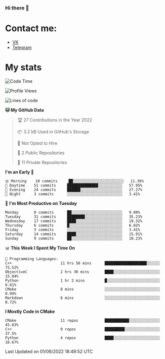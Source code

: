 ### Hi there 👋

# Contact me:

* [VK](https://vk.com/qqqqqqqqqqqqqqqgg)
* [Telegram](https://t.me/echooQQ)

# My stats

<!--START_SECTION:waka-->
![Code Time](http://img.shields.io/badge/Code%20Time-0%20secs-blue)

![Profile Views](http://img.shields.io/badge/Profile%20Views-129-blue)

![Lines of code](https://img.shields.io/badge/From%20Hello%20World%20I%27ve%20Written-40%20Thousand%20lines%20of%20code-blue)

**🐱 My GitHub Data** 

> 🏆 27 Contributions in the Year 2022
 > 
> 📦 3.2 kB Used in GitHub's Storage 
 > 
> 🚫 Not Opted to Hire
 > 
> 📜 2 Public Repositories 
 > 
> 🔑 11 Private Repositories  
 > 
**I'm an Early 🐤** 

```text
🌞 Morning    10 commits     ██░░░░░░░░░░░░░░░░░░░░░░░   11.36% 
🌆 Daytime    51 commits     ██████████████░░░░░░░░░░░   57.95% 
🌃 Evening    24 commits     ██████░░░░░░░░░░░░░░░░░░░   27.27% 
🌙 Night      3 commits      ░░░░░░░░░░░░░░░░░░░░░░░░░   3.41%

```
📅 **I'm Most Productive on Tuesday** 

```text
Monday       8 commits      ██░░░░░░░░░░░░░░░░░░░░░░░   9.09% 
Tuesday      31 commits     ████████░░░░░░░░░░░░░░░░░   35.23% 
Wednesday    17 commits     ████░░░░░░░░░░░░░░░░░░░░░   19.32% 
Thursday     6 commits      █░░░░░░░░░░░░░░░░░░░░░░░░   6.82% 
Friday       3 commits      ░░░░░░░░░░░░░░░░░░░░░░░░░   3.41% 
Saturday     14 commits     ████░░░░░░░░░░░░░░░░░░░░░   15.91% 
Sunday       9 commits      ██░░░░░░░░░░░░░░░░░░░░░░░   10.23%

```


📊 **This Week I Spent My Time On** 

```text
💬 Programming Languages: 
C++                      11 hrs 56 mins      ███████████████████░░░░░░   75.52% 
ObjectiveC               2 hrs 30 mins       ████░░░░░░░░░░░░░░░░░░░░░   15.84% 
Python                   1 hr 2 mins         █░░░░░░░░░░░░░░░░░░░░░░░░   6.61% 
CMake                    8 mins              ░░░░░░░░░░░░░░░░░░░░░░░░░   0.94% 
Markdown                 6 mins              ░░░░░░░░░░░░░░░░░░░░░░░░░   0.72%

```

**I Mostly Code in CMake** 

```text
CMake                    11 repos            ███████████░░░░░░░░░░░░░░   45.83% 
C++                      9 repos             █████████░░░░░░░░░░░░░░░░   37.5% 
Python                   4 repos             ████░░░░░░░░░░░░░░░░░░░░░   16.67%

```



 Last Updated on 01/06/2022 18:49:52 UTC
<!--END_SECTION:waka-->
